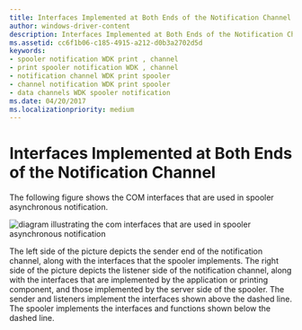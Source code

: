 ```yaml
---
title: Interfaces Implemented at Both Ends of the Notification Channel
author: windows-driver-content
description: Interfaces Implemented at Both Ends of the Notification Channel
ms.assetid: cc6f1b06-c185-4915-a212-d0b3a2702d5d
keywords:
- spooler notification WDK print , channel
- print spooler notification WDK , channel
- notification channel WDK print spooler
- channel notification WDK print spooler
- data channels WDK spooler notification
ms.date: 04/20/2017
ms.localizationpriority: medium
---
```


# Interfaces Implemented at Both Ends of the Notification Channel





The following figure shows the COM interfaces that are used in spooler asynchronous notification.

![diagram illustrating the com interfaces that are used in spooler asynchronous notification](images/splnotarch.png)

The left side of the picture depicts the sender end of the notification channel, along with the interfaces that the spooler implements. The right side of the picture depicts the listener side of the notification channel, along with the interfaces that are implemented by the application or printing component, and those implemented by the server side of the spooler. The sender and listeners implement the interfaces shown above the dashed line. The spooler implements the interfaces and functions shown below the dashed line.

 

 




